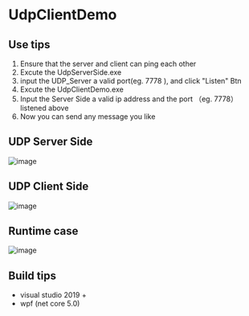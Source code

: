 # UdpClientDemo

## Use tips
1. Ensure that the server and client can ping each other
2. Excute the UdpServerSide.exe 
3. input the UDP_Server a valid port(eg. 7778 ), and click "Listen" Btn
4. Excute the UdpClientDemo.exe
5. Input the Server Side a valid ip address and the port （eg. 7778）listened above
6. Now you can send any message you like

## UDP Server Side
![image](https://user-images.githubusercontent.com/14197913/162378837-b3b8255c-0b56-4685-9d34-48cae8dbf75e.png)

## UDP Client Side
![image](https://user-images.githubusercontent.com/14197913/162379027-2c001e00-680c-46b2-825d-a34cdde4751f.png)

## Runtime case
![image](https://user-images.githubusercontent.com/14197913/162383246-73cce7c7-351e-4245-92a8-082024ad6344.png)

## Build tips
- visual studio 2019 +
- wpf (net core 5.0)
